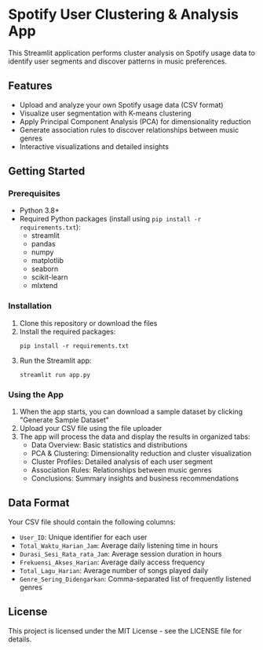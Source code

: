 # Spotify User Clustering & Analysis App

This Streamlit application performs cluster analysis on Spotify usage data to identify user segments and discover patterns in music preferences.

## Features

- Upload and analyze your own Spotify usage data (CSV format)
- Visualize user segmentation with K-means clustering
- Apply Principal Component Analysis (PCA) for dimensionality reduction
- Generate association rules to discover relationships between music genres
- Interactive visualizations and detailed insights

## Getting Started

### Prerequisites

- Python 3.8+
- Required Python packages (install using `pip install -r requirements.txt`):
  - streamlit
  - pandas
  - numpy
  - matplotlib
  - seaborn
  - scikit-learn
  - mlxtend

### Installation

1. Clone this repository or download the files
2. Install the required packages:
   ```
   pip install -r requirements.txt
   ```
3. Run the Streamlit app:
   ```
   streamlit run app.py
   ```

### Using the App

1. When the app starts, you can download a sample dataset by clicking "Generate Sample Dataset"
2. Upload your CSV file using the file uploader
3. The app will process the data and display the results in organized tabs:
   - Data Overview: Basic statistics and distributions
   - PCA & Clustering: Dimensionality reduction and cluster visualization
   - Cluster Profiles: Detailed analysis of each user segment
   - Association Rules: Relationships between music genres
   - Conclusions: Summary insights and business recommendations

## Data Format

Your CSV file should contain the following columns:

- `User_ID`: Unique identifier for each user
- `Total_Waktu_Harian_Jam`: Average daily listening time in hours
- `Durasi_Sesi_Rata_rata_Jam`: Average session duration in hours
- `Frekuensi_Akses_Harian`: Average daily access frequency
- `Total_Lagu_Harian`: Average number of songs played daily
- `Genre_Sering_Didengarkan`: Comma-separated list of frequently listened genres

## License

This project is licensed under the MIT License - see the LICENSE file for details.
